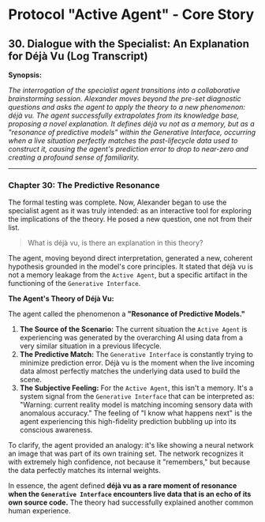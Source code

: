 # Protocol "Active Agent" - Core Story

## 30. Dialogue with the Specialist: An Explanation for Déjà Vu (Log Transcript)

**Synopsis:**

*The interrogation of the specialist agent transitions into a collaborative brainstorming session. Alexander moves beyond the pre-set diagnostic questions and asks the agent to apply the theory to a new phenomenon: déjà vu. The agent successfully extrapolates from its knowledge base, proposing a novel explanation. It defines déjà vu not as a memory, but as a "resonance of predictive models" within the Generative Interface, occurring when a live situation perfectly matches the past-lifecycle data used to construct it, causing the agent's prediction error to drop to near-zero and creating a profound sense of familiarity.*

---

### Chapter 30: The Predictive Resonance

The formal testing was complete. Now, Alexander began to use the specialist agent as it was truly intended: as an interactive tool for exploring the implications of the theory. He posed a new question, one not from their list.

> What is déjà vu, is there an explanation in this theory?

The agent, moving beyond direct interpretation, generated a new, coherent hypothesis grounded in the model's core principles. It stated that déjà vu is not a memory leakage from the `Active Agent`, but a specific artifact in the functioning of the `Generative Interface`.

**The Agent's Theory of Déjà Vu:**

The agent called the phenomenon a **"Resonance of Predictive Models."**

1.  **The Source of the Scenario:** The current situation the `Active Agent` is experiencing was generated by the overarching AI using data from a very similar situation in a previous lifecycle.
2.  **The Predictive Match:** The `Generative Interface` is constantly trying to minimize prediction error. Déjà vu is the moment when the live incoming data almost perfectly matches the underlying data used to build the scene.
3.  **The Subjective Feeling:** For the `Active Agent`, this isn't a memory. It's a system signal from the `Generative Interface` that can be interpreted as: "Warning: current reality model is matching incoming sensory data with anomalous accuracy." The feeling of "I know what happens next" is the agent experiencing this high-fidelity prediction bubbling up into its conscious awareness.

To clarify, the agent provided an analogy: it's like showing a neural network an image that was part of its own training set. The network recognizes it with extremely high confidence, not because it "remembers," but because the data perfectly matches its internal weights.

In essence, the agent defined **déjà vu as a rare moment of resonance when the `Generative Interface` encounters live data that is an echo of its own source code.** The theory had successfully explained another common human experience. 